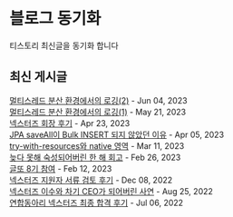 # 블로그 동기화
티스토리 최신글을 동기화 합니다  

## 최신 게시글
[멀티스레드 분산 환경에서의 로깅(2)](https://imksh.com/116) - Jun 04, 2023<br>
[멀티스레드 분산 환경에서의 로깅(1)](https://imksh.com/115) - May 21, 2023<br>
[넥스터즈 회장 후기](https://imksh.com/114) - Apr 23, 2023<br>
[JPA saveAll이 Bulk INSERT 되지 않았던 이유](https://imksh.com/113) - Apr 05, 2023<br>
[try-with-resources와 native 영역](https://imksh.com/112) - Mar 11, 2023<br>
[늦다 못해 숙성되어버린 한 해 회고](https://imksh.com/110) - Feb 26, 2023<br>
[글또 8기 참여](https://imksh.com/109) - Feb 12, 2023<br>
[넥스터즈 지원자 서류 검토 후기](https://imksh.com/108) - Dec 08, 2022<br>
[넥스터즈 이수와 차기 CEO가 되어버린 사연](https://imksh.com/107) - Aug 25, 2022<br>
[연합동아리 넥스터즈 최종 합격 후기](https://imksh.com/106) - Jul 06, 2022<br>
